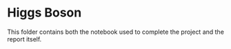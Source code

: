# Higgs Boson
This folder contains both the notebook used to complete the project and the report itself.
